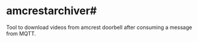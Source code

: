 # amcrestarchiver# 

Tool to download videos from amcrest doorbell after consuming a message from MQTT.
